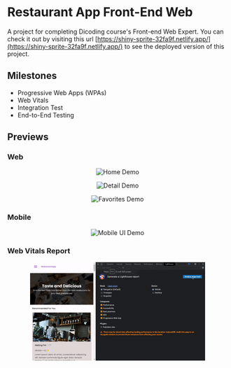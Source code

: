 # Restaurant App Front-End Web

A project for completing Dicoding course's Front-end Web Expert.
You can check it out by visiting this url [https://shiny-sprite-32fa9f.netlify.app/](https://shiny-sprite-32fa9f.netlify.app/) to see the deployed version of this project.

## Milestones

- Progressive Web Apps (WPAs)
- Web Vitals
- Integration Test
- End-to-End Testing

## Previews

### Web

<p align="center">
    <img src="art/home.gif"
        alt="Home Demo"
        width="400" />
</p>

<p align="center">
    <img src="art/detail.gif"
        alt="Detail Demo"
        width="400" />
</p>

<p align="center">
    <img src="art/favorites.gif"
        alt="Favorites Demo"
        width="400" />
</p>

### Mobile

<p align="center">
    <img src="art/mobile_demo.gif"
        alt="Mobile UI Demo"
        width="400" />
</p>

### Web Vitals Report

<p align="center">
    <img src="art/web_vitals_analysis.gif"
        alt="Web Vitals Report"
        width="400" />
</p>
